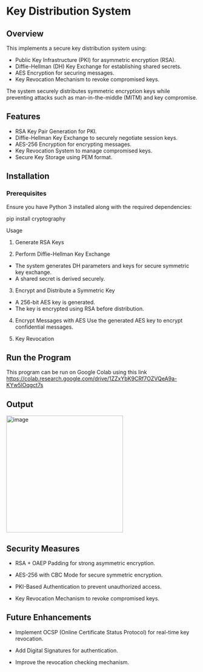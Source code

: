 # Key Distribution System

## Overview

This implements a secure key distribution system using:
- Public Key Infrastructure (PKI) for asymmetric encryption (RSA).
- Diffie-Hellman (DH) Key Exchange for establishing shared secrets.
- AES Encryption for securing messages.
- Key Revocation Mechanism to revoke compromised keys.

The system securely distributes symmetric encryption keys while preventing attacks such as man-in-the-middle (MITM) and key compromise.

## Features
- RSA Key Pair Generation for PKI.
- Diffie-Hellman Key Exchange to securely negotiate session keys.
- AES-256 Encryption for encrypting messages.
- Key Revocation System to manage compromised keys.
- Secure Key Storage using PEM format.

## Installation

### Prerequisites
Ensure you have Python 3 installed along with the required dependencies:

pip install cryptography

Usage

1. Generate RSA Keys

2.  Perform Diffie-Hellman Key Exchange
  - The system generates DH parameters and keys for secure symmetric key     exchange.
  - A shared secret is derived securely.

3. Encrypt and Distribute a Symmetric Key
  - A 256-bit AES key is generated.
  - The key is encrypted using RSA before distribution.

4. Encrypt Messages with AES
  Use the generated AES key to encrypt confidential messages.

5. Key Revocation

## Run the Program
This program can be run on Google Colab using this link
https://colab.research.google.com/drive/1ZZxYbK9CRf7OZVQeA9a-KYw5lOqgct7s

## Output
<img width="308" alt="image" src="https://github.com/user-attachments/assets/ceff6795-7f15-4fe6-a6ff-656dc52433ef" />


## Security Measures

- RSA + OAEP Padding for strong asymmetric encryption.

- AES-256 with CBC Mode for secure symmetric encryption.

- PKI-Based Authentication to prevent unauthorized access.

- Key Revocation Mechanism to revoke compromised keys.

## Future Enhancements

- Implement OCSP (Online Certificate Status Protocol) for real-time key revocation.

- Add Digital Signatures for authentication.

- Improve the revocation checking mechanism.



